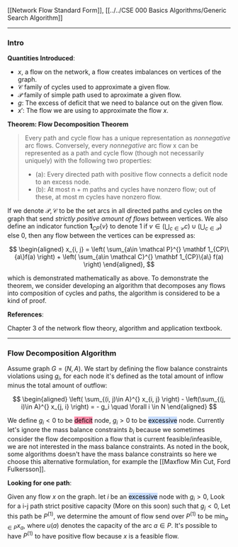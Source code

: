 [[Network Flow Standard Form]], 
[[../../CSE 000 Basics Algorithms/Generic Search Algorithm]]

---
### **Intro**

**Quantities Introduced**: 
* $x$, a flow on the network, a flow creates imbalances on vertices of the graph. 
* $\mathcal C$ family of cycles used to approximate a given flow. 
* $\mathcal P$ family of simple path used to aproximate a given flow. 
* $g$: The excess of deficit that we need to balance out on the given flow. 
* $x'$: The flow we are using to approximate the flow $x$. 

**Theorem: Flow Decomposition Theorem**

> Every path and cycle flow has a unique representation as *nonnegative* arc flows. Conversely, every *nonnegative* arc flow x can be represented as a path and cycle flow (though not necessarily uniquely) with the following two properties:
> - (a): Every directed path with positive flow connects a deficit node to an excess node. 
> - (b): At most n + m paths and cycles have nonzero flow; out of these, at most m
cycles have nonzero flow.

If we denote $\mathcal P, \mathcal C$ to be the set arcs in all directed paths and cycles on the graph that send *strictly positive amount of flows* between vertices. We also define an indicator function $\mathbf 1_{CP}\{v\}$ to denote $1$ if $v\in (\bigcup_{c\in \mathcal C} c)\cup(\bigcup_{c\in \mathcal P})$ else $0$, then any flow between the vertices can be expressed as: 

$$
\begin{aligned}
    x_{i, j} = \left(
        \sum_{a\in \mathcal P}^{} \mathbf 1_{CP}\{a\}f(a)
    \right)
    + \left(
        \sum_{a\in \mathcal C}^{}
        \mathbf 1_{CP}\{a\} f(a)
    \right)
\end{aligned}, 
$$

which is demonstrated mathematically as above. To demonstrate the theorem, we consider developing an algorithm that decomposes any flows into composition of cycles and paths, the algorithm is considered to be a kind of proof. 

**References**: 

Chapter 3 of the network flow theory, algorithm and application textbook. 

---
### **Flow Decomposition Algorithm**

Assume graph $G = (N, A)$. We start by defining the flow balance constraints violations using $g_i$, for each node it's defined as the total amount of inflow  minus the total amount of outflow: 

$$
\begin{aligned}
    \left(
        \sum_{(i, j)\in A}^{}
        x_{i, j}
    \right) - 
    \left(\sum_{(j, i)\in A}^{}
        x_{j, i}
    \right) = - g_i \quad \forall i \in N
\end{aligned}
$$

We define $g_i < 0$ to be <mark style="background: #FF5582A6;">deficit</mark> node, $g_i>0$ to be <mark style="background: #ADCCFFA6;">excessive</mark> node. Currently let's ignore the mass balance constraints $b_i$ because we sometimes consider the flow decomposition a flow that is current feasible/infeasible, we are not interested in the mass balance constraints. As noted in the book, some algorithms doesn't have the mass balance constraints so here we choose this alternative formulation, for example the [[Maxflow Min Cut, Ford Fulkersson]]. 


**Looking for one path**: 

Given any flow $x$ on the graph. let $i$ be an <mark style="background: #ADCCFFA6;">excessive</mark> node with $g_i > 0$, Look for a i-j path strict positive capacity (More on this soon) such that $g_j < 0$, Let this path be $P^{(1)}$, we determine the amount of flow send over $P^{(1)}$ to be $\min_{a \in P}x_a$, where $u(a)$ denotes the capacity of the arc $a\in P$. It's possible to have $P^{(1)}$ to have positive flow because $x$ is a feasible flow. 




